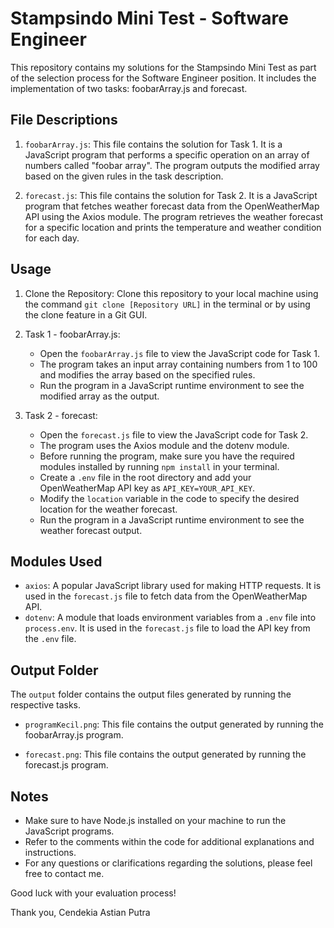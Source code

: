 # Stampsindo Mini Test - Software Engineer

This repository contains my solutions for the Stampsindo Mini Test as part of the selection process for the Software Engineer position. It includes the implementation of two tasks: foobarArray.js and forecast.

## File Descriptions

1. `foobarArray.js`: This file contains the solution for Task 1. It is a JavaScript program that performs a specific operation on an array of numbers called "foobar array". The program outputs the modified array based on the given rules in the task description.

2. `forecast.js`: This file contains the solution for Task 2. It is a JavaScript program that fetches weather forecast data from the OpenWeatherMap API using the Axios module. The program retrieves the weather forecast for a specific location and prints the temperature and weather condition for each day.

## Usage

1. Clone the Repository: Clone this repository to your local machine using the command `git clone [Repository URL]` in the terminal or by using the clone feature in a Git GUI.

2. Task 1 - foobarArray.js:
   - Open the `foobarArray.js` file to view the JavaScript code for Task 1.
   - The program takes an input array containing numbers from 1 to 100 and modifies the array based on the specified rules.
   - Run the program in a JavaScript runtime environment to see the modified array as the output.

3. Task 2 - forecast:
   - Open the `forecast.js` file to view the JavaScript code for Task 2.
   - The program uses the Axios module and the dotenv module.
   - Before running the program, make sure you have the required modules installed by running `npm install` in your terminal.
   - Create a `.env` file in the root directory and add your OpenWeatherMap API key as `API_KEY=YOUR_API_KEY`.
   - Modify the `location` variable in the code to specify the desired location for the weather forecast.
   - Run the program in a JavaScript runtime environment to see the weather forecast output.

## Modules Used

- `axios`: A popular JavaScript library used for making HTTP requests. It is used in the `forecast.js` file to fetch data from the OpenWeatherMap API.
- `dotenv`: A module that loads environment variables from a `.env` file into `process.env`. It is used in the `forecast.js` file to load the API key from the `.env` file.

## Output Folder

The `output` folder contains the output files generated by running the respective tasks.

- `programKecil.png`: This file contains the output generated by running the foobarArray.js program.

- `forecast.png`: This file contains the output generated by running the forecast.js program.

## Notes

- Make sure to have Node.js installed on your machine to run the JavaScript programs.
- Refer to the comments within the code for additional explanations and instructions.
- For any questions or clarifications regarding the solutions, please feel free to contact me.

Good luck with your evaluation process!

Thank you,
Cendekia Astian Putra
